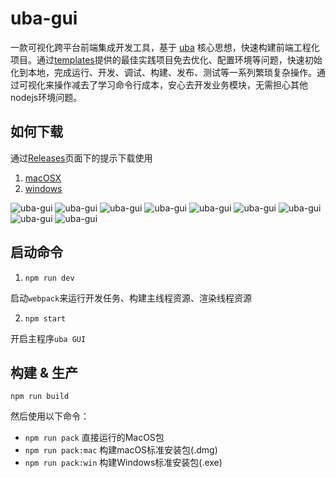 # uba-gui

一款可视化跨平台前端集成开发工具，基于 [uba](https://github.com/iuap-design/tinper-uba) 核心思想，快速构建前端工程化项目。通过[templates](https://github.com/uba-templates)提供的最佳实践项目免去优化、配置环境等问题，快速初始化到本地，完成运行、开发、调试、构建、发布、测试等一系列繁琐复杂操作。通过可视化来操作减去了学习命令行成本，安心去开发业务模块，无需担心其他nodejs环境问题。

## 如何下载

通过[Releases](https://github.com/tinper-uba/uba-gui/releases)页面下的提示下载使用

1. [macOSX](http://iuap-design-cdn.oss-cn-beijing.aliyuncs.com/static/uba/gui/download/0.2.0/Uba-GUI-0.2.0.dmg)
2. [windows](http://iuap-design-cdn.oss-cn-beijing.aliyuncs.com/static/uba/gui/download/0.2.0/Uba-GUI%20Setup%200.2.0.exe)


![uba-gui](https://raw.githubusercontent.com/tinper-uba/uba-gui/develop/screenshot/uba-gui-1.gif)
![uba-gui](https://raw.githubusercontent.com/tinper-uba/uba-gui/develop/screenshot/uba-gui-2.gif)
![uba-gui](https://raw.githubusercontent.com/tinper-uba/uba-gui/develop/screenshot/uba-gui-3.gif)
![uba-gui](https://raw.githubusercontent.com/tinper-uba/uba-gui/develop/screenshot/uba-gui-4.gif)
![uba-gui](https://raw.githubusercontent.com/tinper-uba/uba-gui/develop/screenshot/uba-gui-5.gif)
![uba-gui](https://raw.githubusercontent.com/tinper-uba/uba-gui/develop/screenshot/uba-gui-6.gif)
![uba-gui](https://raw.githubusercontent.com/tinper-uba/uba-gui/develop/screenshot/uba-gui-7.gif)
![uba-gui](https://raw.githubusercontent.com/tinper-uba/uba-gui/develop/screenshot/uba-gui-8.gif)
![uba-gui](https://raw.githubusercontent.com/tinper-uba/uba-gui/develop/screenshot/uba-gui-9.gif)


## 启动命令

1. `npm run dev`

启动`webpack`来运行开发任务、构建主线程资源、渲染线程资源

2. `npm start`

开启主程序`uba GUI`

## 构建 & 生产

`npm run build`

然后使用以下命令：

- `npm run pack`            直接运行的MacOS包
- `npm run pack:mac`        构建macOS标准安装包(.dmg)
- `npm run pack:win`        构建Windows标准安装包(.exe)

